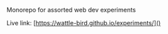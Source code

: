 Monorepo for assorted web dev experiments

Live link: [https://wattle-bird.github.io/experiments/]()